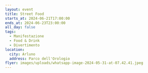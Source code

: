 ```yaml
---
layout: event
title: Street Food
starts_at: 2024-06-21T17:00:00
ends_at: 2024-06-23T23:00:00
all_day: false
tags:
  - Manifestazione
  - Food & Drink
  - Divertimento
location:
  city: Arluno
  address: Parco dell'Orologio
flyer: images/uploads/whatsapp-image-2024-05-31-at-07.42.41.jpeg
---
```

